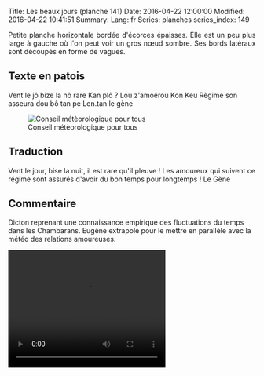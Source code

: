 Title: Les beaux jours (planche 141)
Date: 2016-04-22 12:00:00
Modified: 2016-04-22 10:41:51
Summary: 
Lang: fr
Series: planches
series_index: 149

<p style="text-align:justify;">Petite planche horizontale bordée d'écorces épaisses. Elle est un peu plus large à gauche où l'on peut voir un gros nœud sombre. Ses bords latéraux sont découpés en forme de vagues.</p>

## Texte en patois
Vent le jô bize la nô rare Kan plô ? Lou z'amoërou Kon Keu Règime son asseura dou bô tan pe Lon.tan                                                                                                  								le  gène
<figure class="image-block" style="float: center;">
  <img alt="Conseil métèorologique pour tous" src="{static}/images/planche_141.png">
  <figcaption style="max-width: 658px">Conseil métèorologique pour tous</figcaption>
</figure>


## Traduction
Vent le jour, bise la nuit, il est rare qu'il pleuve !
Les amoureux qui suivent ce régime sont assurés d'avoir du bon temps pour longtemps !
Le Gène

## Commentaire
Dicton reprenant une connaissance empirique des fluctuations du temps dans les Chambarans. Eugène extrapole pour le mettre en parallèle avec la météo des relations amoureuses.


<video width="320" height="240" controls>
  <source src="https://d1njpgd0ygatdn.cloudfront.net/video_141.mp4" type="video/mp4">
</video>

